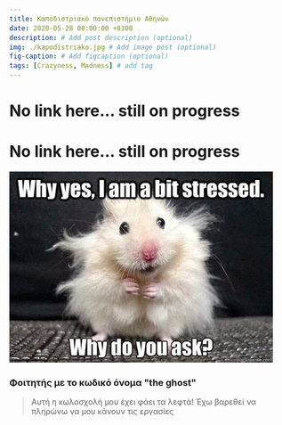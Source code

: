 ```yaml
---
title: Καποδιστριακό πανεπιστήμιο Αθηνών
date: 2020-05-28 00:00:00 +0300
description: # Add post description (optional)
img: ./kapodistriako.jpg # Add image post (optional)
fig-caption: # Add figcaption (optional)
tags: [Crazyness, Madness] # add tag
---
```


# Νο link here... still on progress

# Νο link here... still on progress

![Mad](./mad.jpeg)

### Φοιτητής με το κωδικό όνομα "the ghost"


> Αυτή η κωλοσχολή μου έχει φάει τα λεφτά! Έχω βαρεθεί να πληρώνω να μου κάνουν τις εργασίες
